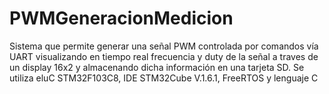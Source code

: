 # PWMGeneracionMedicion
Sistema que permite generar una señal PWM controlada por comandos vía UART visualizando en tiempo real frecuencia y duty de la señal a traves de un display 16x2 y almacenando dicha información en una tarjeta SD. Se utiliza eluC STM32F103C8, IDE STM32Cube V.1.6.1, FreeRTOS y lenguaje C
